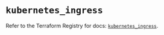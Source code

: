 # `kubernetes_ingress`

Refer to the Terraform Registry for docs: [`kubernetes_ingress`](https://registry.terraform.io/providers/hashicorp/kubernetes/2.30.0/docs/resources/ingress).
